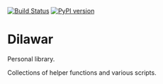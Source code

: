 [![Build Status](https://travis-ci.org/dilawar/dilawar.svg?branch=master)](https://travis-ci.org/dilawar/dilawar) [![PyPI version](https://badge.fury.io/py/dilawar.svg)](https://badge.fury.io/py/dilawar)

# Dilawar

Personal library.

Collections of helper functions and various scripts. 
